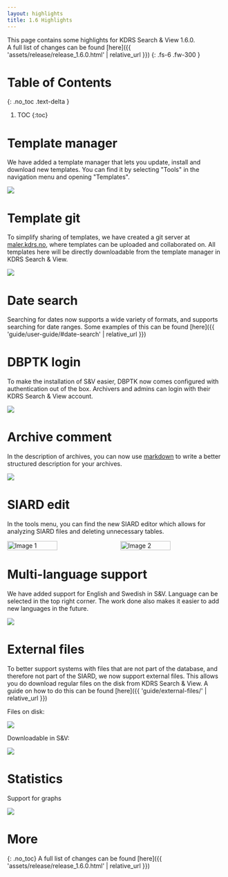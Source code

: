 ```yaml
---
layout: highlights
title: 1.6 Highlights
---
```


This page contains some highlights for KDRS Search & View 1.6.0. \
A full list of changes can be found [here]({{ 'assets/release/release_1.6.0.html' | relative_url }})
{: .fs-6 .fw-300 }

# Table of Contents
{: .no_toc .text-delta }

1. TOC
{:toc}

# Template manager

We have added a template manager that lets you update, install and download new templates. You can find it by selecting "Tools" in the navigation menu and opening "Templates".

![](../../assets/images/1.6-highlights/template-manager.png)

# Template git

To simplify sharing of templates, we have created a git server at [maler.kdrs.no](https://maler.kdrs.no), where templates can be uploaded and collaborated on. All templates here will be directly downloadable from the template manager in KDRS Search & View.

![](../../assets/images/1.6-highlights/malgit.png)

# Date search

Searching for dates now supports a wide variety of formats, and supports searching for date ranges. Some examples of this can be found [here]({{ 'guide/user-guide/#date-search' | relative_url }})

# DBPTK login

To make the installation of S&V easier, DBPTK now comes configured with authentication out of the box. Archivers and admins can login with their KDRS Search & View account.

![](../../assets/images/1.6-highlights/dbptk-login.png)

# Archive comment

In the description of archives, you can now use [markdown](https://www.markdownguide.org/basic-syntax/) to write a better structured description for your archives.

![](../../assets/images/1.6-highlights/archive-comment.png)

# SIARD edit

In the tools menu, you can find the new SIARD editor which allows for analyzing SIARD files and deleting unnecessary tables.

<div style="display: flex; justify-content: space-between; align-items: center;">
  <img src="../../assets/images/1.6-highlights/siard-edit-1.png" alt="Image 1" style="width: 48%;">
  <img src="../../assets/images/1.6-highlights/siard-edit-2.png" alt="Image 2" style="width: 48%;">
</div>

# Multi-language support

We have added support for English and Swedish in S&V. Language can be selected in the top right corner. The work done also makes it easier to add new languages in the future.

![](../../assets/images/1.6-highlights/language-bar.png)

# External files

To better support systems with files that are not part of the database, and therefore not part of the SIARD, we now support external files. This allows you do download regular files on the disk from KDRS Search & View. A guide on how to do this can be found [here]({{ 'guide/external-files/' | relative_url }})

Files on disk:

![](../../assets/images/guides/external-files/tree.png)

Downloadable in S&V:

![](../../assets/images/guides/external-files/success.png)

# Statistics
Support for graphs

![](../../assets/images/1.6-highlights/statistics.png)

# More
{: .no_toc}
A full list of changes can be found [here]({{ 'assets/release/release_1.6.0.html' | relative_url }})
